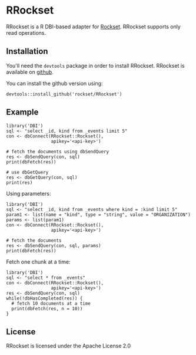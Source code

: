 # RRockset

RRockset is a R DBI-based adapter for [Rockset](https://rockset.com/). RRockset supports only read operations.

## Installation
You'll need the `devtools` package in order to install RRockset. RRockset is available on [github](https://github.com/rockset/RRockset).

You can install the github version using:
```
devtools::install_github('rockset/RRockset')
```

## Example

```
library('DBI')
sql <- "select _id, kind from _events limit 5"
con <- dbConnect(RRockset::Rockset(),
                 apikey='<api-key>')

# fetch the documents using dbSendQuery
res <- dbSendQuery(con, sql)
print(dbFetch(res))

# use dbGetQuery
res <- dbGetQuery(con, sql)
print(res)
```

Using parameters:
```
library('DBI')
sql <- "select _id, kind from _events where kind = :kind limit 5"
param1 <- list(name = "kind", type = "string", value = "ORGANIZATION")
params <- list(param1)
con <- dbConnect(RRockset::Rockset(),
                 apikey='<api-key>')

# fetch the documents
res <- dbSendQuery(con, sql, params)
print(dbFetch(res))
```

Fetch one chunk at a time:
```
library('DBI')
sql <- "select * from _events"
con <- dbConnect(RRockset::Rockset(), 
                 apikey='<api-key>')
res <- dbSendQuery(con, sql)
while(!dbHasCompleted(res)) {
  # fetch 10 documents at a time
  print(dbFetch(res, n = 10)) 
}
```

## License
RRockset is licensed under the Apache License 2.0


